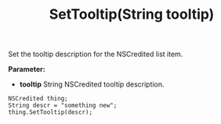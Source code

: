﻿---
uid: crmscript_ref_NSCredited_SetTooltip
title: SetTooltip(String tooltip)
intellisense: NSCredited.SetTooltip
keywords: NSCredited, SetTooltip
so.topic: reference
---

Set the tooltip description for the NSCredited list item.

**Parameter:** 
 - **tooltip** String NSCredited tooltip description.

```crmscript
NSCredited thing;
String descr = "something new";
thing.SetTooltip(descr);
```

